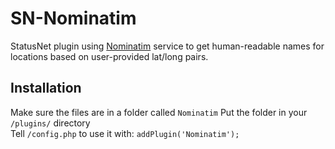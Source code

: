 SN-Nominatim
============

StatusNet plugin using [Nominatim](http://wiki.openstreetmap.org/wiki/Nominatim) service to get human-readable names for locations based on user-provided lat/long pairs.

## Installation

Make sure the files are in a folder called `Nominatim`
Put the folder in your `/plugins/` directory  
Tell `/config.php` to use it with: `addPlugin('Nominatim');`  